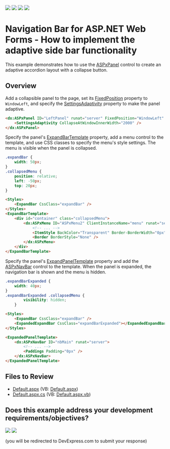 <!-- default badges list -->
![](https://img.shields.io/endpoint?url=https://codecentral.devexpress.com/api/v1/VersionRange/128564500/20.1.4%2B)
[![](https://img.shields.io/badge/Open_in_DevExpress_Support_Center-FF7200?style=flat-square&logo=DevExpress&logoColor=white)](https://supportcenter.devexpress.com/ticket/details/T499904)
[![](https://img.shields.io/badge/📖_How_to_use_DevExpress_Examples-e9f6fc?style=flat-square)](https://docs.devexpress.com/GeneralInformation/403183)
[![](https://img.shields.io/badge/💬_Leave_Feedback-feecdd?style=flat-square)](#does-this-example-address-your-development-requirementsobjectives)
<!-- default badges end -->
# Navigation Bar for ASP.NET Web Forms - How to implement the adaptive side bar functionality

This example demonstrates how to use the [ASPxPanel](https://docs.devexpress.com/AspNet/14778/components/site-navigation-and-layout/panel) control to create an adaptive accordion layout with a collapse button.

## Overview

Add a collapsible panel to the page, set its [FixedPosition](https://docs.devexpress.com/AspNet/DevExpress.Web.ASPxCollapsiblePanel.FixedPosition) property to `WindowLeft`, and specify the [SettingsAdaptivity](https://docs.devexpress.com/AspNet/DevExpress.Web.ASPxCollapsiblePanel.SettingsAdaptivity) property to make the panel adaptive.

```aspx
<dx:ASPxPanel ID="LeftPanel" runat="server" FixedPosition="WindowLeft" Collapsible="true">
    <SettingsAdaptivity CollapseAtWindowInnerWidth="2000" />
</dx:ASPxPanel>
```

Specify the panel's [ExpandBarTemplate](https://docs.devexpress.com/AspNet/DevExpress.Web.ASPxCollapsiblePanel.ExpandBarTemplate) property, add a menu control to the template, and use CSS classes to specify the menu's style settings. The menu is visible when the panel is collapsed.

```css
.expandBar {
    width: 50px;
}
.collapsedMenu {
    position: relative;
    left: -50px;
    top: 20px;
}
```
```aspx
<Styles>
    <ExpandBar CssClass="expandBar" />
</Styles>
<ExpandBarTemplate>
    <div id="container" class="collapsedMenu">
        <dx:ASPxMenu ID="ASPxMenu2" ClientInstanceName="menu" runat="server" Width="100%" BackColor="Transparent" Orientation="Vertical">
            <!-- ... -->
            <ItemStyle BackColor="Transparent" Border-BorderWidth="0px" Width="0px"></ItemStyle>
            <Border BorderStyle="None" />
        </dx:ASPxMenu>
    </div>
</ExpandBarTemplate>
```

Specify the panel's [ExpandPanelTemplate](https://docs.devexpress.com/AspNet/DevExpress.Web.ASPxCollapsiblePanel.ExpandedPanelTemplate) property and add the [ASPxNavBar](https://docs.devexpress.com/AspNet/DevExpress.Web.ASPxNavBar) control to the template. When the panel is expanded, the navigation bar is shown and the menu is hidden.

```css
.expandBarExpanded {
    width: 40px;
}
.expandBarExpanded .collapsedMenu {
        visibility: hidden;
    }
```
```aspx
<Styles>
    <ExpandBar CssClass="expandBar" />
    <ExpandedExpandBar CssClass="expandBarExpanded"></ExpandedExpandBar>
</Styles>
```
```aspx
<ExpandedPanelTemplate>
    <dx:ASPxNavBar ID="nbMain" runat="server">
        <!-- ... -->
        <Paddings Padding="0px" />
    </dx:ASPxNavBar>
</ExpandedPanelTemplate>
```

## Files to Review

* [Default.aspx](./CS/WebApplication1/Default.aspx) (VB: [Default.aspx](./VB/WebApplication1/DefaultForm.aspx))
* [Default.aspx.cs](./CS/WebApplication1/Default.aspx.cs) (VB: [Default.aspx.vb](./VB/WebApplication1/DefaultForm.aspx.vb))
<!-- feedback -->
## Does this example address your development requirements/objectives?

[<img src="https://www.devexpress.com/support/examples/i/yes-button.svg"/>](https://www.devexpress.com/support/examples/survey.xml?utm_source=github&utm_campaign=asp-net-web-forms-navbar-adaptive-sidebar-mode&~~~was_helpful=yes) [<img src="https://www.devexpress.com/support/examples/i/no-button.svg"/>](https://www.devexpress.com/support/examples/survey.xml?utm_source=github&utm_campaign=asp-net-web-forms-navbar-adaptive-sidebar-mode&~~~was_helpful=no)

(you will be redirected to DevExpress.com to submit your response)
<!-- feedback end -->
